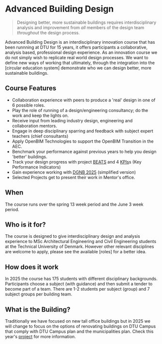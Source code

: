 # Advanced Building Design
> Designing better, more sustainable buildings requires interdisciplinary analysis and improvement from *all* members of the design team *throughout* the design process.

Advanced Building Design is an interdisciplinary innovation course that has been runnning at DTU for 15 years, it offers participants a collaborative, analysis based, professional design experience. As an innovation course we do not simply wish to replicate real world design processes. We want to define new ways of working that ultimately, through the integration into the [circular education system] demonstrate who we can design better, more sustainable buildings.

## Course Features
* Collaboration experience with peers to produce a 'real' design in one of 6 possible roles.
* Play the role of running of a design/engineering consultancy; do the work and keep the lights on.
* Receive input from leading industry design, engineering and collaboration mentors.
* Engage in deep disciplinary sparring and feedback with subject expert teachers (chief consultants)
* Apply OpenBIM Technologies to support the OpenBIM Transition in the AEC.
* Benchmark your performance against previous years to help you design 'better' buildings.
* Track your design progress with project [BEATS](/Project/BEATS) and 4 [KPIs](/Project/KPIs)s (Key Performance Indicators)
* Gain experience working with [DGNB 2025](/Tools/DGNB/README.md) (simplified version)
* Selected Projects get to present their work in Mentor's office.

## When
The course runs over the spring 13 week period and the June 3 week period. 

## Who is it for?
The course is designed to give interdisciplinary design and analysis experience to MSc Architectural Engineering and Civil Engineering students at the Technical University of Denmark. However other relevant disciplines are welcome to apply, please see the available [roles] for a better idea.

## How does it work
In 2025 the course has 175 students with different disciplinary backgrounds. Participants choose a subject (with guidance) and then submit a tender to become part of a team. There are 1-2 students per subject (group) and 7 subject groups per building team. 

## What is the Building?
Traditionally we have focused on new tall office buildings but in 2025 we will change to focus on the options of renovating buildings on DTU Campus that comply with DTU Campus plan and the municipalities plan. Check this year's [project](/Project) for more information.
